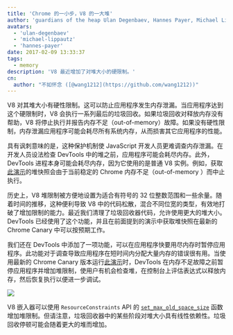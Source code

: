 ```yaml
---
title: 'Chrome 的一小步，V8 的一大堆'
author: 'guardians of the heap Ulan Degenbaev, Hannes Payer, Michael Lippautz, and DevTools warrior Alexey Kozyatinskiy'
avatars:
  - 'ulan-degenbaev'
  - 'michael-lippautz'
  - 'hannes-payer'
date: 2017-02-09 13:33:37
tags:
  - memory
description: 'V8 最近增加了对堆大小的硬限制。'
cn:
  author: "不如怀念 ([@wang1212](https://github.com/wang1212))"
---
```

V8 对其堆大小有硬性限制。这可以防止应用程序发生内存泄漏。当应用程序达到这个硬限制时，V8 会执行一系列最后的垃圾回收。如果垃圾回收对释放内存没有帮助，V8 将停止执行并报告内存不足（out-of-memory）故障。如果没有硬性限制，内存泄漏应用程序可能会耗尽所有系统内存，从而损害其它应用程序的性能。

具有讽刺意味的是，这种保护机制使 JavaScript 开发人员更难调查内存泄漏。在开发人员设法检查 DevTools 中的堆之前，应用程序可能会耗尽内存。此外，DevTools 进程本身可能会耗尽内存，因为它使用的是普通 V8 实例。例如，获取[此演示](https://ulan.github.io/misc/heap-snapshot-demo.html)的堆快照会由于当前稳定的 Chrome 内存不足（out-of-memory ）而中止执行。

历史上，V8 堆限制被方便地设置为适合有符号的 32 位整数范围和一些余量。随着时间的推移，这种便利导致 V8 中的代码松散，混合不同位宽的类型，有效地打破了增加限制的能力。最近我们清理了垃圾回收器代码，允许使用更大的堆大小。DevTools 已经使用了这个功能，并且在前面提到的演示中获取堆快照在最新的 Chrome Canary 中可以按预期工作。

我们还在 DevTools 中添加了一项功能，可以在应用程序快要用尽内存时暂停应用程序。此功能对于调查导致应用程序在短时间内分配大量内存的错误很有用。当使用最新的 Chrome Canary 版本运行[此演示](https://ulan.github.io/misc/oom.html)时，DevTools 在内存不足故障之前暂停应用程序并增加堆限制，使用户有机会检查堆，在控制台上评估表达式以释放内存，然后恢复执行以便进一步调试。

![](/_img/heap-size-limit/debugger.png)

V8 嵌入器可以使用 `ResourceConstraints` API 的 [`set_max_old_space_size`](https://codesearch.chromium.org/chromium/src/v8/include/v8.h?q=set_max_old_space_size) 函数增加堆限制。但请注意，垃圾回收器中的某些阶段对堆大小具有线性依赖性。垃圾回收停顿可能会随着更大的堆而增加。
